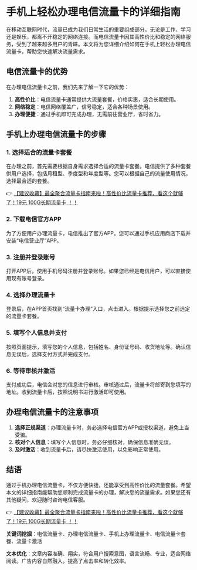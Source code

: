 # 手机上轻松办理电信流量卡的详细指南

在移动互联网时代，流量已成为我们日常生活的重要组成部分。无论是工作、学习还是娱乐，都离不开稳定的网络连接。而电信流量卡因其高性价比和稳定的网络服务，受到了越来越多用户的青睐。本文将为您详细介绍如何在手机上轻松办理电信流量卡，帮助您快速解决流量需求。

## 电信流量卡的优势

在办理电信流量卡之前，我们先来了解一下它的优势：

1. **高性价比**：电信流量卡通常提供大流量套餐，价格实惠，适合长期使用。
2. **网络稳定**：电信网络覆盖广，信号稳定，适合各种场景使用。
3. **办理便捷**：通过手机即可完成办理，无需前往营业厅，省时省力。

## 手机上办理电信流量卡的步骤

### 1. 选择适合的流量卡套餐

在办理之前，首先需要根据自身需求选择合适的流量卡套餐。电信提供了多种套餐供用户选择，包括月租型、季度型和年度型等。您可以根据自己的流量使用情况，选择最合适的套餐。

👉 [【建议收藏】最全聚合流量卡指南来啦！高性价比流量卡推荐，看这个就够了！19元 100G长期流量卡 ！！](https://bit.ly/Liuliangka)

### 2. 下载电信官方APP

为了方便用户办理流量卡，电信推出了官方APP。您可以通过手机应用商店下载并安装“电信营业厅”APP。

### 3. 注册并登录账号

打开APP后，使用手机号码注册并登录账号。如果您已经是电信用户，可以直接使用现有账号登录。

### 4. 选择办理流量卡

登录后，在APP首页找到“流量卡办理”入口，点击进入。根据提示选择您之前选定的流量卡套餐。

### 5. 填写个人信息并支付

按照页面提示，填写您的个人信息，包括姓名、身份证号码、收货地址等。确认信息无误后，选择支付方式并完成支付。

### 6. 等待审核并激活

支付成功后，电信会对您的信息进行审核。审核通过后，流量卡将邮寄到您填写的地址。收到流量卡后，按照说明书进行激活即可使用。

## 办理电信流量卡的注意事项

1. **选择正规渠道**：办理流量卡时，务必选择电信官方APP或授权渠道，避免上当受骗。
2. **核对个人信息**：填写个人信息时，务必仔细核对，确保信息准确无误。
3. **及时激活**：收到流量卡后，请尽快激活使用，以免影响正常使用。

## 结语

通过手机办理电信流量卡，不仅方便快捷，还能享受到高性价比的流量套餐。希望本文的详细指南能帮助您顺利完成流量卡的办理，解决您的流量需求。如果您还有其他疑问，欢迎随时咨询电信客服。

👉 [【建议收藏】最全聚合流量卡指南来啦！高性价比流量卡推荐，看这个就够了！19元 100G长期流量卡 ！！](https://bit.ly/Liuliangka)

**关键词挖掘**：电信流量卡、办理电信流量卡、手机上办理流量卡、电信流量卡套餐、流量卡激活

**文本优化**：文章内容准确、翔实，符合用户搜索意图，语言流畅、专业，适合网络阅读。广告内容自然融入，提高了点击率和转化效率。